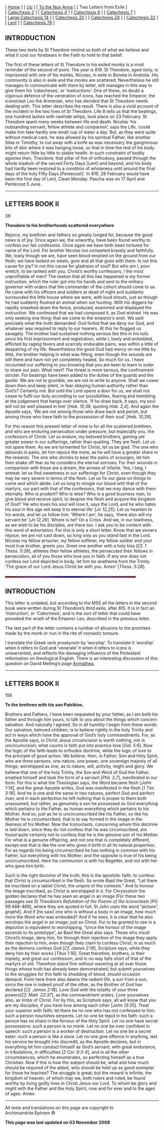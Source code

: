 \[ [Home](index.md) \] \[ [Up](theodore.md) \]
\[ [To the Nun Anna](Anna-ep.md) \] \[ Two Letters from Exile \]
\[ [Catechesis 2](ths02.md) \] \[ [Catechesis 4](ths04.md) \]
\[ [Catechesis 6](ths06.md) \] \[ [Catechesis 7](ths07.md) \]
\[ [Large Catechesis 14](ths14l.md) \] \[ [Catechesis 20](ths20.md) \]
\[ [Catechesis 24](ths24.md) \] \[ [Catechesis 32](ths32.md) \]
\[ [Lent](lent.md) \] \[ [Catechesis 78](Ths78.md) \]

## INTRODUCTION

These two texts by St Theodore remind us both of what we believe and
what it cost our forebears in the Faith to hold to that belief.

The first of these letters of St Theodore to his exiled monks is a vivid
reminder of the second of point. The year is 819. St Theodore, aged
sixty, is imprisoned with one of his monks, Nicolas, in exile in Boneta
in Anatolia. His community is also in exile and the monks are scattered.
Nevertheless he still manages to communicate with them by letter, still
manages in this way to give them his ‘catecheses’, or ‘instructions’.
One of these, no doubt a vigorous defence of the veneration of icons,
has reached the Emperor, the iconoclast Leo the Armenian, who has
decided that St Theodore needs dealing with. This letter describes the
result. There is also a vivid account of the incident in the two lives
of St Theodore. Life B tells us that the beatings, one hundred lashes
with rawhide whips, took place on 23 February. St Theodore spent many
weeks between life and death. Nicolas ‘his outstanding servant, fellow
athlete and companion’, says the Life, ‘could make him take hardly one
small cup of water a day. But, as they were quite without medical care,
he was allowed by his spiritual Father, like another Silas or Timothy,
to cut away with a knife as was necessary the gangrenous bits of skin
where it was hanging loose, so that in time the rest of his body might
return little by little to stable health. In such constraint of bodily
agonies then, Theodore, that pillar of fire of orthodoxy, passed through
the whole stadium of the sacred Forty Days \[Lent\] and beyond, and his
body had hardly been restored to a condition of wholeness until around
the final days of the holy Fifty Days \[Pentecost\]’. In 819, 28
February would have been the first day of Lent, Clean Monday. Pascha was
on 17 April and Pentecost 5 June.

-----

## LETTERS BOOK II  
38

**Theodore to his brotherhoods scattered everywhere**

Rejoice, my brethren and fathers so greatly longed for, because the good
news is of joy. Once again we, the unworthy, have been found worthy to
confess our fair confession. Once again we have both been tortured for
name of the Lord. For brother Nicolas too competed bravely and
faithfully. We, lowly though we are, have seen blood emptied on the
ground from our flesh; we have looked on weals, gore and all that goes
with them. Is not this cause for joy? Is not this cause for gladness of
soul? But who am I, poor wretch, to be ranked with you, Christ’s worthy
confessors, I the most unprofitable of men? The reason that all this has
happened is my former instruction, which the ruler got into his hands
and sent to the military governor with orders that the commander of the
cohort should come to us. He came with his officers and soldiers at dead
of night and suddenly surrounded the little house where we were, with
loud shouts, just as though he had suddenly flushed an animal when out
hunting. With his diggers he rapidly smashed down the fence, produced,
examined and displayed the instruction. We confessed that we had
composed it, as God wished. He was only seeking one thing: that we come
to the emperor’s wish. We said precisely what the truth demanded: God
forbid that we deny our God, and whatever was required to reply to our
hearers. At this he flogged us savagely. The brother had sustained
nothing serious like this in his toils since his first imprisonment and
registration, while I, lowly and enfeebled, afflicted by raging fevers
and scarcely endurable pains, was within a little of despairing of my
life. Nevertheless the good God had mercy on me little by little, the
brother helping in what was fitting, even though the wounds are still
there and have not yet completely healed. So much for us. I have
recounted our suffering to you knowing that you are keen to learn in
order to share our pain. What next? The threat is more serious, the
confinement stricter. For beatings have been added to the duties of the
guards and the gaoler. We are not to grumble, we are not to write to
anyone. Shall we cower down then and keep silent, in fear obeying human
authority rather than God’s? Certainly not. But until the Lord opens a
door for us, we shall not cease to fulfil our duty according to our
possibilities, fearing and trembling at the judgement that hangs over
silence. ‘If he draw back, it says, my soul will not be well pleased in
him’ \[*Heb. 10,38*, quoting *Hab. 2,4*\]. And again the Apostle says,
‘We are not among those who draw back and perish, but among those who
have faith to the possession of their soul’ \[*Heb. 10,39*\].

For this reason this present letter of mine is for all the scattered
brethren, and who are enduring persecution under pressure, but
especially you, the confessors of Christ. Let us endure, my beloved
brothers, gaining yet greater power in our sufferings, rather than
quailing. They are flesh. Let us not spare them. As we are tormented for
Christ, let us be glad. The one who abounds in pains, let him rejoice
the more, as he will have a greater share in the rewards. The one who
shrinks to bear the pains of scourges, let him then shake off fear as he
considers the eternal sorrows. For their wounds in comparison with those
are a dream, the arrows of infants. Yes, I beg, I entreat: let us find
sweetness in our sufferings for Christ, even though they may be very
severe in terms of the flesh. Let us fix our gaze on things to come and
which abide. Let us long to mingle our blood with that of the martyrs,
our part with that of the confessors, that we may dance with them
eternally. Who is prudent? Who is wise? Who is a good business man, to
give blood and receive spirit, to despise the flesh and acquire the
kingdom of God? ‘He who loves his soul will lose it, says the Lord, and
he who hates his soul in this age will keep it to eternal life’ \[*Jn
12,25*\]. Let us hearken to his words, and let us follow him. ‘Where I
am’, he says, ‘there also will my servant be’ \[*Jn 12,26*\]. Where is
he? On a Cross. And we, in our lowliness, as we wish to be his
disciples, are there too. I ask you to be content with this word of
exhortation. For this is only a short letter. Know that we sinners
rejoice, we are not cast down, so long only as you stand fast in the
Lord. Nicolas my fellow prisoner, my fellow sufferer, my fellow soldier
and your most true brother, greets you. Greet one another with a holy
kiss \[*Cf. 1 Thess. 5:26*\], athletes their fellow athletes, the
persecuted their fellows in persecution, all of you those who love you
in faith. If any one does not confess our Lord depicted in body, let him
be anathema from the Trinity. ‘The grace of our Lord Jesus Christ be
with you. Amen’ \[*Thess. 5:28*\].

![](Thin_Red_and_Blue52.gif)

## INTRODUCTION

This letter is undated, but according to the MSS all the letters in the
second book were written during St Theodore’s third exile, after 815. It
is in fact an ‘Instruction’, or ‘Catechesis’, and is the sort of letter
that could have provoked the wrath of the Emperor Leo, described in the
previous letter.

The last part of the letter contains a number of allusions to the
promises made by the monk or nun in the rite of monastic tonsure.

I translate the Greek verb *proskynein* by ‘worship’. To translate it
‘worship’ when it refers to God and ‘venerate’ it when it refers to
icons is unwarranted, and reflects the damaging influence of the
Protestant reformation on theological English. There is an interesting
discussion of this question on David Melling’s page
[Arimathea](http://www.orthodox.co.uk).

-----

## LETTERS BOOK II  
156

**To the brethren with his son Patrikios.**

Brothers and Fathers, I have been requested by your father, as I am both
his father and through him yours, to talk to you about the things which
concern salvation. And naturally I agreed. So in all humility I begin
from these words: Our salvation, beloved children, is to believe rightly
in the holy Trinity and act in ways which have the approval of God’s
holy commandments. For, as the Apostle says, in Christ Jesus
circumcision is worth nothing, nor is uncircumcision; what counts is
faith put into practice love \[*Gal. 5:6*\]. Now the logic of the faith
leads to orthodox doctrine, while the logic of love to the principle of
good action. We believe, then, in Father, Son and Holy Spirit, who are
three persons, one nature, one power, one sovereign majesty of all
things; worshipped as one, as to nature, will, activity, might and
glory. We believe that one of the holy Trinity, the Son and Word of God
the Father, <sup></sup> emptied himself and took the form of a servant
\[*Phil. 2,7*\], manifested in our form. For this is what the Theologian
says, the Word became flesh \[*John 1:14*\], and the great Apostle
writes, God was manifested in the flesh \[*1 Tim. 3:16*\]. And he is one
and the same in two natures, perfect God and perfect man; and in each
perfection he left nothing that is proper to them both unassumed, but
rather, as genuinely a son he possessed as God everything which pertains
to the Father, as human everything which pertains to his Mother. And so,
just as he is uncircumscribed like his Father, so like his Mother he is
circumscribed, that is to say formed in the image in the likeness of his
Mother. Now the Iconoclasts, concerning whom this doctrine is laid down,
since they do not confess that he was circumscribed, are found quite
certainly not to confess that he is the genuine son of his Mother. For
what is a genuine offspring, and not one that is completely different,
except one that is like the one who gives it birth in all its natural
properties. For as regards his being circumscribed he has nothing in
common with his Father, but everything with his Mother; and the opposite
is true of his being uncircumscribed. Here his communion is with his
Begetter, and not with her who gave him birth.

Such is the right doctrine of the truth; this is the apostolic faith: to
confess that Christ is circumscribed in the flesh. So wrote Basil the
Great, “Let there be inscribed on a tablet Christ, the umpire of the
contests.” And to honour the image inscribed, as Christ is worshipped in
it. For Chrysostom the golden declares that he has seen an angel in an
image \[For these two passages see St Theodore’s *Refutation of the
Poems of the Iconoclasts* \[PG 99:468-469\], where they are quoted in
full. St John uses the word “picture”, *graphê*\]. And if \[he saw\] one
who is without a body in an image, how much more the Word who was
embodied? And if he sees, it is clear that he also worships the angel in
an image; just so Christ. For to be granted to see in a depiction is
equivalent to worshipping, “since the honour of the image ascends to its
prototype”, as Basil the Great also says. Those who insult Christ’s
image, deny him, for through their rejection of the image they apply
their rejection to him, even though they claim to confess Christ; in as
much as the demons confess God \[*Cf. James 2:19*\], Scripture says,
while they deny him by their works \[*Titus 1:16*\]. Great therefore,
brothers, is their impiety, and great our confession, and in no way
falls short of that of the martyrs of old. Therefore stand firm without
wavering at all over those things whose truth has already been
demonstrated; but submit yourselves to the struggles for this faith to
shedding of blood, should occasion demand. From here there also dawns
the radiant life, a sun from a sun; since the one is indeed proof of the
other, as the Brother of God has declared \[*Cf. James 2:18*\]. Love God
with the totality of your three powers\[*Cf. Matt. 22:37*\], as the
commandment orders. Love yourselves also, as limbs of Christ. For by
this, as Scripture says, all will know that you are my disciples, if you
have love among each other \[*John 13:35*\]. Treat your superior with
faith; let there be no one who has not confessed to him: such a person
nourishes serpents. Let no one be tepid in his faith: such a person has
no share in the fervour of the Holy Spirit. Let no one have secret
possessions: such a person is no monk. Let no one be over confident in
speech: such a person is a worker of destruction. Let no one be a secret
eater: such a person is like a slave. Let no one give offence in
anything, lest his service be brought into discredit, as the Apostle
declares, but in everything let him conduct himself as God’s servant,
with great endurance, in tribulations, in difficulties \[*2 Cor.
6:3-4*\], and in all the other circumstances, which he enumerates, so
perfecting himself as a true Christian. Now if this is how the subject
should be, what and how much should be required of the abbot, who should
be held up as good exemplar for those he teaches? The struggle is great;
but the reward is infinite, the kingdom of heaven, of which may we, both
rulers and ruled, be found worthy by living godly lives in Christ Jesus
our Lord. To whom be glory and might with the Father and the Holy
Spirit, now and for ever and to the ages of ages. Amen.

-----

All texts and translations on this page are copyright to  
Archimandrite Ephrem ©

**This page was last updated on 03 November 2008**

